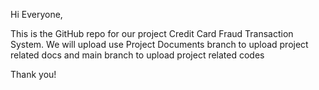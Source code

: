 Hi Everyone,

This is the GitHub repo for our project Credit Card Fraud Transaction System. We will upload use Project Documents branch to upload project related docs and main branch to upload project related codes

Thank you!
